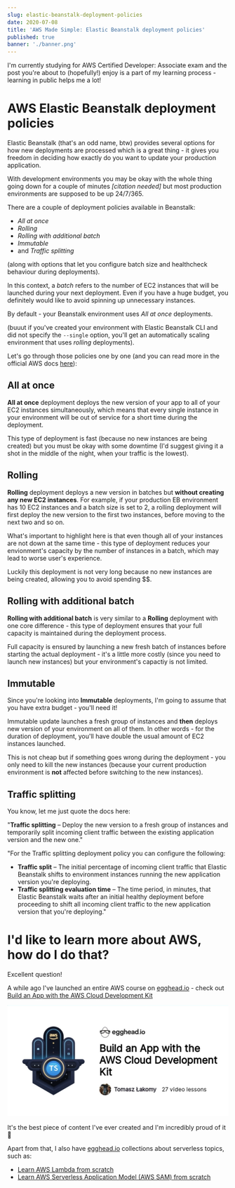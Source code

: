 ```yaml
---
slug: elastic-beanstalk-deployment-policies
date: 2020-07-08
title: 'AWS Made Simple: Elastic Beanstalk deployment policies'
published: true
banner: './banner.png'
---
```


I'm currently studying for AWS Certified Developer: Associate exam and the post you're about to (hopefully!) enjoy is a part of my learning process - learning in public helps me a lot!

# AWS Elastic Beanstalk deployment policies

Elastic Beanstalk (that's an odd name, btw) provides several options for how new deployments are processed which is a great thing - it gives you freedom in deciding how exactly do you want to update your production application.

With development environments you may be okay with the whole thing going down for a couple of minutes _[citation needed]_ but most production environments are supposed to be up 24/7/365.

There are a couple of deployment policies available in Beanstalk:

-   _All at once_
-   _Rolling_
-   _Rolling with additional batch_
-   _Immutable_
-   and _Traffic splitting_

(along with options that let you configure batch size and healthcheck behaviour during deployments).

In this context, a _batch_ refers to the number of EC2 instances that will be launched during your next deployment. Even if you have a huge budget, you definitely would like to avoid spinning up unnecessary instances.

By default - your Beanstalk environment uses _All at once_ deployments.

(buuut if you've created your environment with Elastic Beanstalk CLI and did not specify the `--single` option, you'll get an automatically scaling environment that uses _rolling_ deployments).

Let's go through those policies one by one (and you can read more in the official AWS docs [here](https://docs.aws.amazon.com/elasticbeanstalk/latest/dg/using-features.rolling-version-deploy.html)):

## All at once

**All at once** deployment deploys the new version of your app to all of your EC2 instances simultaneously, which means that every single instance in your environment will be out of service for a short time during the deployment.

This type of deployment is fast (because no new instances are being created) but you must be okay with some downtime (I'd suggest giving it a shot in the middle of the night, when your traffic is the lowest).

## Rolling

**Rolling** deployment deploys a new version in batches but **without creating any new EC2 instances**. For example, if your production EB environment has 10 EC2 instances and a batch size is set to 2, a rolling deployment will first deploy the new version to the first two instances, before moving to the next two and so on.

What's important to highlight here is that even though all of your instances are not down at the same time - this type of deployment reduces your envionment's capacity by the number of instances in a batch, which may lead to worse user's experience.

Luckily this deployment is not very long because no new instances are being created, allowing you to avoid spending \$\$.

## Rolling with additional batch

**Rolling with additional batch** is very similar to a **Rolling** deployment with one core difference - this type of deployment ensures that your full capacity is maintained during the deployment process.

Full capacity is ensured by launching a new fresh batch of instances before starting the actual deployment - it's a little more costly (since you need to launch new instances) but your environment's capactiy is not limited.

## Immutable

Since you're looking into **Immutable** deployments, I'm going to assume that you have extra budget - you'll need it!

Immutable update launches a fresh group of instances and **then** deploys new version of your environment on all of them. In other words - for the duration of deployment, you'll have double the usual amount of EC2 instances launched.

This is not cheap but if something goes wrong during the deployment - you only need to kill the new instances (because your current production environment is **not** affected before switching to the new instances).

## Traffic splitting

You know, let me just quote the docs here:

"**Traffic splitting** – Deploy the new version to a fresh group of instances and temporarily split incoming client traffic between the existing application version and the new one."

"For the Traffic splitting deployment policy you can configure the following:

-   **Traffic split** – The initial percentage of incoming client traffic that Elastic Beanstalk shifts to environment instances running the new application version you're deploying.
-   **Traffic splitting evaluation time** – The time period, in minutes, that Elastic Beanstalk waits after an initial healthy deployment before proceeding to shift all incoming client traffic to the new application version that you're deploying."

# I'd like to learn more about AWS, how do I do that?

Excellent question!

A while ago I've launched an entire AWS course on [egghead.io](https://egghead.io/s/km6vr) - check out [Build an App with the AWS Cloud Development Kit](https://egghead.io/courses/build-an-app-with-the-aws-cloud-development-kit?af=6p5abz)

[![A Build an App with the AWS Cloud Development Kit course header](./cdk-logo.png)](https://egghead.io/courses/build-an-app-with-the-aws-cloud-development-kit?af=6p5abz)

It's the best piece of content I've ever created and I'm incredibly proud of it 🌟

Apart from that, I also have [egghead.io](https://egghead.io/s/km6vr) collections about serverless topics, such as:

-   [Learn AWS Lambda from scratch](https://egghead.io/playlists/learn-aws-lambda-from-scratch-d29d?af=6p5abz)
-   [Learn AWS Serverless Application Model (AWS SAM) from scratch](https://egghead.io/playlists/learn-aws-serverless-application-model-aws-sam-framework-from-scratch-baf9?af=6p5abz)
